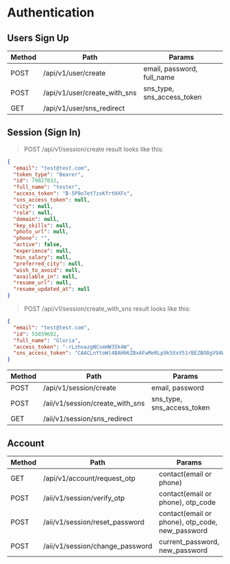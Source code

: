# Authentication

## Users Sign Up

Method | Path | Params
-------------- | -------------- | --------------
POST | /api/v1/user/create | email, password, full_name
POST | /api/v1/user/create_with_sns | sns_type, sns_access_token
GET | /api/v1/user/sns_redirect |

## Session (Sign In)
> POST /api/v1/session/create result looks like this:

```json
{
  "email": "test@test.com",
  "token_type": "Bearer",
  "id": 79827032,
  "full_name": "tester",
  "access_token": "B-5P9o7et7zxKfrtHXFx",
  "sns_access_token": null,
  "city": null,
  "role": null,
  "domain": null,
  "key_skills": null,
  "photo_url": null,
  "phone": "",
  "active": false,
  "experience": null,
  "min_salary": null,
  "preferred_city": null,
  "wish_to_avoid": null,
  "available_in": null,
  "resume_url": null,
  "resume_updated_at": null
}
```

> POST /api/v1/session/create_with_sns result looks like this:

```json
{
  "email": "test@test.com",
  "id": 55039602,
  "full_name": "Gloria",
  "access_token": "-rLzhoazgNCsmHW35k4W",
  "sns_access_token": "CAACLnYtoWl4BAH96ZBxAFwMeRLp9k5XxV51rBEZBO0gV94WcH2Tna7jsscjEqBTdMGukN9UDipX7zPJpFDQTzBW5pPm6IE9TCIZAXAbkfYiVZCtU6ChiogP7uIFHoUUhIDANtBZCAsQaPIpsWAZCt0zybSrBNXNcpNOzKvpsT3l1FzCigmDMjBTS5pbjuewfRbIzvnx6Ums6cDdWZCQJLBS9Jm94TB9SNZCsnDnVlFQgggZDZD"
}
```

Method | Path | Params
-------------- | -------------- | --------------
POST | /api/v1/session/create | email, password
POST | /aii/v1/session/create_with_sns | sns_type, sns_access_token
GET | /aii/v1/session/sns_redirect | 

## Account

Method | Path | Params
-------------- | -------------- | --------------
GET | /api/v1/account/request_otp | contact(email or phone)
POST | /aii/v1/session/verify_otp | contact(email or phone), otp_code
POST | /aii/v1/session/reset_password | contact(email or phone), otp_code, new_password
POST | /aii/v1/session/change_password | current_password, new_password
